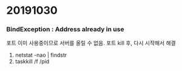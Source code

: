 # 20191030

### BindException : Address already in use
포트 이미 사용중이므로 서버를 올릴 수 없음.
포트 kill 후, 다시 시작해서 해결

1. netstat -nao | findstr <port>
2. taskkill /f /pid <pid>
